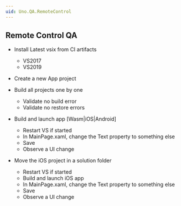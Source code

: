 ```yaml
---
uid: Uno.QA.RemoteControl
---
```


## Remote Control QA

- Install Latest vsix from CI artifacts
  - VS2017
  - VS2019
- Create a new App project
- Build all projects one by one
  - Validate no build error
  - Validate no restore errors

- Build and launch app [Wasm|iOS|Android]
  - Restart VS if started
  - In MainPage.xaml, change the Text property to something else
  - Save
  - Observe a UI change

- Move the iOS project in a solution folder
  - Restart VS if started
  - Build and launch iOS app
  - In MainPage.xaml, change the Text property to something else
  - Save
  - Observe a UI change
